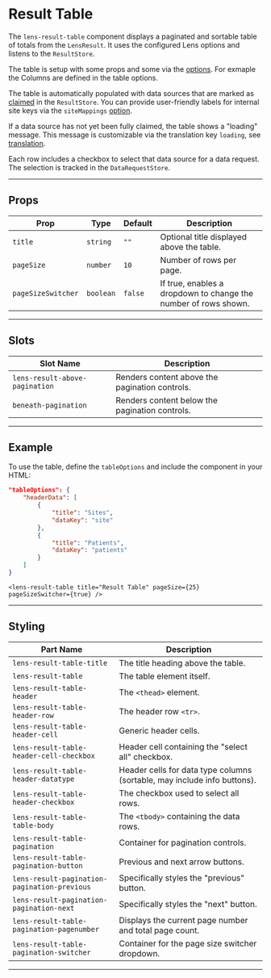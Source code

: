 # Result Table

The `lens-result-table` component displays a paginated and sortable table of totals from the `LensResult`. It uses the configured Lens options and listens to the `ResultStore`.

The table is setup with some props and some via the [options](https://samply.github.io/lens/docs/types/TableOptions.html). For exmaple the Columns are defined in the table options.

The table is automatically populated with data sources that are marked as [claimed](https://github.com/samply/lens/blob/64c88231bdaf40062998f72f92e2d49afe213755/src/stores/response.ts#L12C1-L13C1) in the `ResultStore`. You can provide user-friendly labels for internal site keys via the `siteMappings` [option](https://samply.github.io/lens/docs/types/LensOptions.html#sitemappings).

If a data source has not yet been fully claimed, the table shows a "loading" message. This message is customizable via the translation key `loading`, see [translation](../guide/translations.md).

Each row includes a checkbox to select that data source for a data request. The selection is tracked in the `DataRequestStore`.

---

## Props

| Prop               | Type      | Default | Description                                                     |
| ------------------ | --------- | ------- | --------------------------------------------------------------- |
| `title`            | `string`  | `""`    | Optional title displayed above the table.                       |
| `pageSize`         | `number`  | `10`    | Number of rows per page.                                        |
| `pageSizeSwitcher` | `boolean` | `false` | If true, enables a dropdown to change the number of rows shown. |

---

## Slots

| Slot Name                      | Description                                    |
| ------------------------------ | ---------------------------------------------- |
| `lens-result-above-pagination` | Renders content above the pagination controls. |
| `beneath-pagination`           | Renders content below the pagination controls. |

---

## Example

To use the table, define the `tableOptions` and include the component in your HTML:

```json
"tableOptions": {
    "headerData": [
        {
            "title": "Sites",
            "dataKey": "site"
        },
        {
            "title": "Patients",
            "dataKey": "patients"
        }
    ]
}
```

```svelte
<lens-result-table title="Result Table" pageSize={25} pageSizeSwitcher={true} />
```

---

## Styling

| Part Name                                    | Description                                                              |
| -------------------------------------------- | ------------------------------------------------------------------------ |
| `lens-result-table-title`                    | The title heading above the table.                                       |
| `lens-result-table`                          | The table element itself.                                                |
| `lens-result-table-header`                   | The `<thead>` element.                                                   |
| `lens-result-table-header-row`               | The header row `<tr>`.                                                   |
| `lens-result-table-header-cell`              | Generic header cells.                                                    |
| `lens-result-table-header-cell-checkbox`     | Header cell containing the "select all" checkbox.                        |
| `lens-result-table-header-datatype`          | Header cells for data type columns (sortable, may include info buttons). |
| `lens-result-table-header-checkbox`          | The checkbox used to select all rows.                                    |
| `lens-result-table-table-body`               | The `<tbody>` containing the data rows.                                  |
| `lens-result-table-pagination`               | Container for pagination controls.                                       |
| `lens-result-table-pagination-button`        | Previous and next arrow buttons.                                         |
| `lens-result-pagination-pagination-previous` | Specifically styles the "previous" button.                               |
| `lens-result-pagination-pagination-next`     | Specifically styles the "next" button.                                   |
| `lens-result-table-pagination-pagenumber`    | Displays the current page number and total page count.                   |
| `lens-result-table-pagination-switcher`      | Container for the page size switcher dropdown.                           |

---
